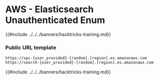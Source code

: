 # AWS - Elasticsearch Unauthenticated Enum

{{#include ../../../banners/hacktricks-training.md}}

### Public URL template

```
https://vpc-{user_provided}-[random].[region].es.amazonaws.com
https://search-{user_provided}-[random].[region].es.amazonaws.com
```

{{#include ../../../banners/hacktricks-training.md}}
